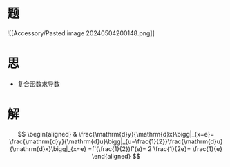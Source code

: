 # 题

![[Accessory/Pasted image 20240504200148.png]]

# 思

- 复合函数求导数

# 解

$$
\begin{aligned}
	& \frac{\mathrm{d}y}{\mathrm{d}x}\bigg|_{x=e}= \frac{\mathrm{d}y}{\mathrm{d}u}\bigg|_{u=\frac{1}{2}}\frac{\mathrm{d}u}{\mathrm{d}x}\bigg|_{x=e}
	=f'(\frac{1}{2})f'(e)= 2 \frac{1}{2e}= \frac{1}{e}
\end{aligned}
$$
